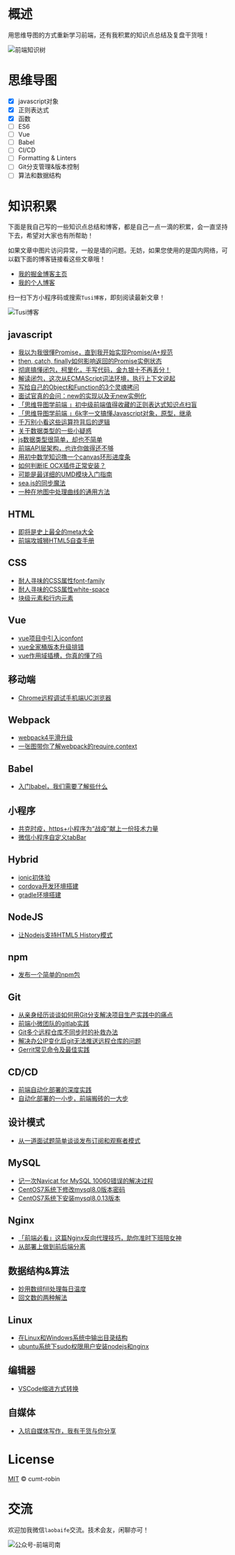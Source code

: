 # 概述

用思维导图的方式重新学习前端，还有我积累的知识点总结及复盘干货哦！

![前端知识树](http://qncdn.wbjiang.cn/%E5%89%8D%E7%AB%AF%E7%9F%A5%E8%AF%86%E6%A0%9120200617.png)

# 思维导图

- [x] javascript对象
- [x] 正则表达式
- [x] 函数
- [ ] ES6
- [ ] Vue
- [ ] Babel
- [ ] CI/CD
- [ ] Formatting & Linters
- [ ] Git分支管理&版本控制
- [ ] 算法和数据结构

# 知识积累

下面是我自己写的一些知识点总结和博客，都是自己一点一滴的积累，会一直坚持下去，希望对大家也有所帮助！

如果文章中图片访问异常，一般是墙的问题。无妨，如果您使用的是国内网络，可以戳下面的博客链接看这些文章哦！

- [我的掘金博客主页](https://juejin.im/user/2752832847753085/posts)
- [我的个人博客](http://hexo.wbjiang.cn/)

扫一扫下方小程序码或搜索`Tusi博客`，即刻阅读最新文章！

![Tusi博客](http://qncdn.wbjiang.cn/Tusi%E5%8D%9A%E5%AE%A2.jpg)

## javascript

- [我以为我很懂Promise，直到我开始实现Promise/A+规范](https://juejin.cn/post/6937076967283884040)
- [then, catch, finally如何影响返回的Promise实例状态](https://github.com/cumt-robin/mindmap-fe/blob/master/posts/javascript/promise_then_catch_finally.md)
- [彻底搞懂闭包，柯里化，手写代码，金九银十不再丢分！](https://github.com/cumt-robin/mindmap-fe/blob/master/posts/javascript/function.md)
- [解读闭包，这次从ECMAScript词法环境，执行上下文说起](https://github.com/cumt-robin/mindmap-fe/blob/master/posts/javascript/closure.md)
- [写给自己的Object和Function的3个灵魂拷问](https://github.com/cumt-robin/mindmap-fe/blob/master/posts/javascript/写给自己的Object和Function的3个灵魂拷问.md)
- [面试官真的会问：new的实现以及无new实例化](https://github.com/cumt-robin/mindmap-fe/blob/master/posts/javascript/new.md)
- [「思维导图学前端 」初中级前端值得收藏的正则表达式知识点扫盲](https://github.com/cumt-robin/mindmap-fe/blob/master/posts/javascript/regexp.md)
- [「思维导图学前端 」6k字一文搞懂Javascript对象，原型，继承](https://github.com/cumt-robin/mindmap-fe/blob/master/posts/javascript/object.md)
- [千万别小看这些运算符背后的逻辑](https://github.com/cumt-robin/mindmap-fe/blob/master/posts/javascript/千万别小看这些运算符背后的逻辑.md)
- [关于数据类型的一些小疑惑](https://github.com/cumt-robin/mindmap-fe/blob/master/posts/javascript/关于数据类型的一些小疑惑.md)
- [js数据类型很简单，却也不简单](https://github.com/cumt-robin/mindmap-fe/blob/master/posts/javascript/js数据类型很简单，却也不简单.md)
- [前端API层架构，也许你做得还不够](https://github.com/cumt-robin/mindmap-fe/blob/master/posts/javascript/前端API层架构，也许你做得还不够.md)
- [用初中数学知识撸一个canvas环形进度条](https://github.com/cumt-robin/mindmap-fe/blob/master/posts/javascript/前端API层架构，也许你做得还不够.md)
- [如何判断IE OCX插件正常安装？](https://github.com/cumt-robin/mindmap-fe/blob/master/posts/javascript/如何判断IE插件正常安装.md)
- [可能是最详细的UMD模块入门指南](https://github.com/cumt-robin/mindmap-fe/blob/master/posts/javascript/可能是最详细的UMD模块入门指南.md)
- [sea.js的同步魔法](https://github.com/cumt-robin/mindmap-fe/blob/master/posts/javascript/seajs的同步魔法.md)
- [一种在地图中处理曲线的通用方法](https://github.com/cumt-robin/mindmap-fe/blob/master/posts/javascript/一种在地图中处理曲线的通用方法.md)

## HTML

- [即将是史上最全的meta大全](https://github.com/cumt-robin/mindmap-fe/blob/master/posts/HTML/即将是史上最全的meta大全.md)
- [前端攻城狮HTML5自查手册](https://github.com/cumt-robin/mindmap-fe/blob/master/posts/HTML/前端攻城狮HTML5自查手册.md)

## CSS

- [耐人寻味的CSS属性font-family](https://github.com/cumt-robin/mindmap-fe/blob/master/posts/CSS/耐人寻味的CSS属性font-family.md)
- [耐人寻味的CSS属性white-space](https://github.com/cumt-robin/mindmap-fe/blob/master/posts/CSS/耐人寻味的CSS属性white-space.md)
- [块级元素和行内元素](https://github.com/cumt-robin/mindmap-fe/blob/master/posts/CSS/块级元素和行内元素.md)

## Vue

- [vue项目中引入iconfont](https://github.com/cumt-robin/mindmap-fe/blob/master/posts/Vue/vue项目中引入iconfont.md)
- [vue全家桶版本升级排错](https://github.com/cumt-robin/mindmap-fe/blob/master/posts/Vue/vue全家桶版本升级排错.md)
- [vue作用域插槽，你真的懂了吗](https://github.com/cumt-robin/mindmap-fe/blob/master/posts/Vue/vue作用域插槽你真的懂了吗.md)

## 移动端

- [Chrome远程调试手机端UC浏览器](https://github.com/cumt-robin/mindmap-fe/blob/master/posts/移动端/Chrome远程调试手机端UC浏览器.md)

## Webpack

- [webpack4平滑升级](https://github.com/cumt-robin/mindmap-fe/blob/master/posts/Webpack/webpack4平滑升级.md)
- [一张图带你了解webpack的require.context](https://github.com/cumt-robin/mindmap-fe/blob/master/posts/Webpack/一张图带你了解webpack的requirecontext.md)

## Babel

- [入门babel，我们需要了解些什么](https://github.com/cumt-robin/mindmap-fe/blob/master/posts/babel/入门babel，我们需要了解些什么.md)

## 小程序

- [共克时疫，https+小程序为“战疫”献上一份技术力量](https://github.com/cumt-robin/mindmap-fe/blob/master/posts/小程序/https+小程序为战疫献上一份技术力量.md)
- [微信小程序自定义tabBar](https://github.com/cumt-robin/mindmap-fe/blob/master/posts/小程序/微信小程序自定义tabBar.md)

## Hybrid

- [ionic初体验](https://github.com/cumt-robin/mindmap-fe/blob/master/posts/Hybrid/ionic初体验.md)
- [cordova开发环境搭建](https://github.com/cumt-robin/mindmap-fe/blob/master/posts/Hybrid/cordova开发环境搭建.md)
- [gradle环境搭建](https://github.com/cumt-robin/mindmap-fe/blob/master/posts/Hybrid/gradle环境搭建.md)

## NodeJS

- [让Nodejs支持HTML5 History模式](https://github.com/cumt-robin/mindmap-fe/blob/master/posts/NodeJS/让Nodejs支持History模式.md)

## npm

- [发布一个简单的npm包](https://github.com/cumt-robin/mindmap-fe/blob/master/posts/npm/发布一个简单的npm包.md)

## Git

- [从亲身经历谈谈如何用Git分支解决项目生产实践中的痛点](https://github.com/cumt-robin/mindmap-fe/blob/master/posts/Git/从亲身经历谈谈如何用Git分支解决项目生产实践中的痛点.md)
- [前端小微团队的gitlab实践](https://github.com/cumt-robin/mindmap-fe/blob/master/posts/Git/前端小微团队的gitlab实践.md)
- [Git多个远程仓库不同步时的补救办法](https://github.com/cumt-robin/mindmap-fe/blob/master/posts/Git/Git多个远程仓库不同步时的补救办法.md)
- [解决办公IP变化后git无法推送远程仓库的问题](https://github.com/cumt-robin/mindmap-fe/blob/master/posts/Git/解决办公IP变化后git无法推送远程仓库的问题.md)
- [Gerrit常见命令及最佳实践](https://github.com/cumt-robin/mindmap-fe/blob/master/posts/Git/Gerrit常见命令及最佳实践.md)

## CD/CD

- [前端自动化部署的深度实践](https://github.com/cumt-robin/mindmap-fe/blob/master/posts/CI&CD/前端自动化部署的深度实践.md)
- [自动化部署的一小步，前端搬砖的一大步](https://github.com/cumt-robin/mindmap-fe/blob/master/posts/CI&CD/自动化部署的一小步，前端搬砖的一大步.md)

## 设计模式

- [从一道面试题简单谈谈发布订阅和观察者模式](https://github.com/cumt-robin/mindmap-fe/blob/master/posts/设计模式/从一道面试题简单谈谈发布订阅和观察者模式.md)

## MySQL

- [记一次Navicat for MySQL 10060错误的解决过程](https://github.com/cumt-robin/mindmap-fe/blob/master/posts/mysql/mysql_10060_error.md)
- [CentOS7系统下修改mysql8.0版本密码](https://github.com/cumt-robin/mindmap-fe/blob/master/posts/mysql/CentOS7系统下修改mysql8版本密码.md)
- [CentOS7系统下安装mysql8.0.13版本](https://github.com/cumt-robin/mindmap-fe/blob/master/posts/mysql/CentOS7系统下安装mysql8版本.md)

## Nginx

- [「前端必看」这篇Nginx反向代理技巧，助你准时下班陪女神](https://github.com/cumt-robin/mindmap-fe/blob/master/posts/nginx/nginx本地域名和代理技巧.md)
- [从部署上做到前后端分离](https://github.com/cumt-robin/mindmap-fe/blob/master/posts/nginx/从部署上做到前后端分离.md)

## 数据结构&算法

- [妙用数组fill处理每日温度](https://github.com/cumt-robin/mindmap-fe/blob/master/posts/数据结构和算法/妙用数组fill处理每日温度.md)
- [回文数的两种解法](https://github.com/cumt-robin/mindmap-fe/blob/master/posts/数据结构和算法/回文数的两种解法.md)

## Linux

- [在Linux和Windows系统中输出目录结构](https://github.com/cumt-robin/mindmap-fe/blob/master/posts/Linux/在Linux和Windows系统中输出目录结构.md)
- [ubuntu系统下sudo权限用户安装nodejs和nginx](https://github.com/cumt-robin/mindmap-fe/blob/master/posts/Linux/ubuntu系统下sudo权限用户安装nodejs和nginx.md)

## 编辑器

- [VSCode缩进方式转换](https://github.com/cumt-robin/mindmap-fe/blob/master/posts/编辑器/VSCode缩进方式转换.md)

## 自媒体

- [入坑自媒体写作，我有干货与你分享](https://github.com/cumt-robin/mindmap-fe/blob/master/posts/自媒体/入坑自媒体写作，我有干货与你分享.md)

# License

[MIT](https://github.com/cumt-robin/mindmap-fe/blob/master/LICENSE) © cumt-robin

# 交流

欢迎加我微信`laobaife`交流。技术会友，闲聊亦可！

![公众号-前端司南](http://qncdn.wbjiang.cn/%E5%89%8D%E7%AB%AF%E5%8F%B8%E5%8D%97%E5%90%8D%E7%89%87%E5%B8%A6%E5%BE%AE%E4%BF%A1.png)

